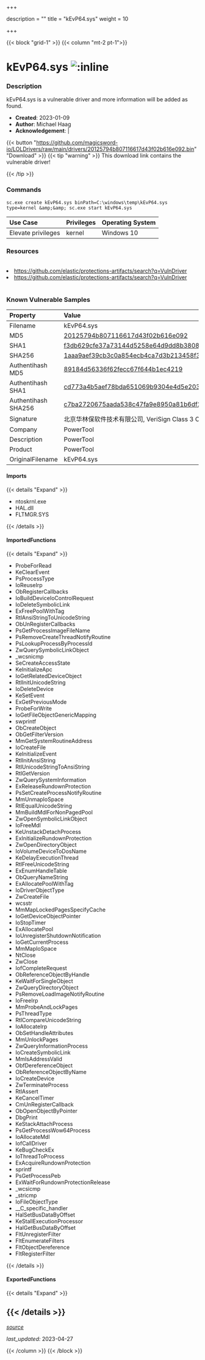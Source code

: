 +++

description = ""
title = "kEvP64.sys"
weight = 10

+++


{{< block "grid-1" >}}
{{< column "mt-2 pt-1">}}


# kEvP64.sys ![:inline](/images/twitter_verified.png) 


### Description

kEvP64.sys is a vulnerable driver and more information will be added as found.

- **Created**: 2023-01-09
- **Author**: Michael Haag
- **Acknowledgement**:  | [](https://twitter.com/)

{{< button "https://github.com/magicsword-io/LOLDrivers/raw/main/drivers/20125794b807116617d43f02b616e092.bin" "Download" >}}
{{< tip "warning" >}}
This download link contains the vulnerable driver!

{{< /tip >}}

### Commands

```
sc.exe create kEvP64.sys binPath=C:\windows\temp\kEvP64.sys type=kernel &amp;&amp; sc.exe start kEvP64.sys
```

| Use Case | Privileges | Operating System | 
|:---- | ---- | ---- |
| Elevate privileges | kernel | Windows 10 |

### Resources
<br>
<li><a href=" https://github.com/elastic/protections-artifacts/search?q=VulnDriver"> https://github.com/elastic/protections-artifacts/search?q=VulnDriver</a></li>
<li><a href="https://github.com/elastic/protections-artifacts/search?q=VulnDriver">https://github.com/elastic/protections-artifacts/search?q=VulnDriver</a></li>
<br>

### Known Vulnerable Samples

| Property           | Value |
|:-------------------|:------|
| Filename           | kEvP64.sys |
| MD5                | [20125794b807116617d43f02b616e092](https://www.virustotal.com/gui/file/20125794b807116617d43f02b616e092) |
| SHA1               | [f3db629cfe37a73144d5258e64d9dd8b38084cf4](https://www.virustotal.com/gui/file/f3db629cfe37a73144d5258e64d9dd8b38084cf4) |
| SHA256             | [1aaa9aef39cb3c0a854ecb4ca7d3b213458f302025e0ec5bfbdef973cca9111c](https://www.virustotal.com/gui/file/1aaa9aef39cb3c0a854ecb4ca7d3b213458f302025e0ec5bfbdef973cca9111c) |
| Authentihash MD5   | [89184d56336f62fecc67f644b1ec4219](https://www.virustotal.com/gui/search/authentihash%253A89184d56336f62fecc67f644b1ec4219) |
| Authentihash SHA1  | [cd773a4b5aef78bda651069b9304e4d5e2033cb9](https://www.virustotal.com/gui/search/authentihash%253Acd773a4b5aef78bda651069b9304e4d5e2033cb9) |
| Authentihash SHA256| [c7ba2720675aada538c47fa9e8950a81b6df23f63fa181680e6232651abffbef](https://www.virustotal.com/gui/search/authentihash%253Ac7ba2720675aada538c47fa9e8950a81b6df23f63fa181680e6232651abffbef) |
| Signature         | 北京华林保软件技术有限公司, VeriSign Class 3 Code Signing 2010 CA, VeriSign   |
| Company           | PowerTool |
| Description       | PowerTool |
| Product           | PowerTool |
| OriginalFilename  | kEvP64.sys |


#### Imports
{{< details "Expand" >}}
* ntoskrnl.exe
* HAL.dll
* FLTMGR.SYS

{{< /details >}}
#### ImportedFunctions
{{< details "Expand" >}}
* ProbeForRead
* KeClearEvent
* PsProcessType
* IoReuseIrp
* ObRegisterCallbacks
* IoBuildDeviceIoControlRequest
* IoDeleteSymbolicLink
* ExFreePoolWithTag
* RtlAnsiStringToUnicodeString
* ObUnRegisterCallbacks
* PsGetProcessImageFileName
* PsRemoveCreateThreadNotifyRoutine
* PsLookupProcessByProcessId
* ZwQuerySymbolicLinkObject
* _wcsnicmp
* SeCreateAccessState
* KeInitializeApc
* IoGetRelatedDeviceObject
* RtlInitUnicodeString
* IoDeleteDevice
* KeSetEvent
* ExGetPreviousMode
* ProbeForWrite
* IoGetFileObjectGenericMapping
* swprintf
* ObCreateObject
* ObGetFilterVersion
* MmGetSystemRoutineAddress
* IoCreateFile
* KeInitializeEvent
* RtlInitAnsiString
* RtlUnicodeStringToAnsiString
* RtlGetVersion
* ZwQuerySystemInformation
* ExReleaseRundownProtection
* PsSetCreateProcessNotifyRoutine
* MmUnmapIoSpace
* RtlEqualUnicodeString
* MmBuildMdlForNonPagedPool
* ZwOpenSymbolicLinkObject
* IoFreeMdl
* KeUnstackDetachProcess
* ExInitializeRundownProtection
* ZwOpenDirectoryObject
* IoVolumeDeviceToDosName
* KeDelayExecutionThread
* RtlFreeUnicodeString
* ExEnumHandleTable
* ObQueryNameString
* ExAllocatePoolWithTag
* IoDriverObjectType
* ZwCreateFile
* wcsstr
* MmMapLockedPagesSpecifyCache
* IoGetDeviceObjectPointer
* IoStopTimer
* ExAllocatePool
* IoUnregisterShutdownNotification
* IoGetCurrentProcess
* MmMapIoSpace
* NtClose
* ZwClose
* IofCompleteRequest
* ObReferenceObjectByHandle
* KeWaitForSingleObject
* ZwQueryDirectoryObject
* PsRemoveLoadImageNotifyRoutine
* IoFreeIrp
* MmProbeAndLockPages
* PsThreadType
* RtlCompareUnicodeString
* IoAllocateIrp
* ObSetHandleAttributes
* MmUnlockPages
* ZwQueryInformationProcess
* IoCreateSymbolicLink
* MmIsAddressValid
* ObfDereferenceObject
* ObReferenceObjectByName
* IoCreateDevice
* ZwTerminateProcess
* RtlAssert
* KeCancelTimer
* CmUnRegisterCallback
* ObOpenObjectByPointer
* DbgPrint
* KeStackAttachProcess
* PsGetProcessWow64Process
* IoAllocateMdl
* IofCallDriver
* KeBugCheckEx
* IoThreadToProcess
* ExAcquireRundownProtection
* sprintf
* PsGetProcessPeb
* ExWaitForRundownProtectionRelease
* _wcsicmp
* _stricmp
* IoFileObjectType
* __C_specific_handler
* HalSetBusDataByOffset
* KeStallExecutionProcessor
* HalGetBusDataByOffset
* FltUnregisterFilter
* FltEnumerateFilters
* FltObjectDereference
* FltRegisterFilter

{{< /details >}}
#### ExportedFunctions
{{< details "Expand" >}}

{{< /details >}}
-----



[*source*](https://github.com/magicsword-io/LOLDrivers/tree/main/yaml/kevp64.yaml)

*last_updated:* 2023-04-27








{{< /column >}}
{{< /block >}}
